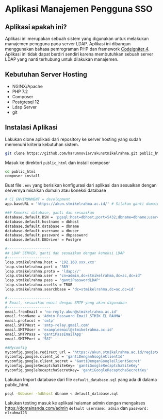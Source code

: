 # Aplikasi Manajemen Pengguna SSO

## Aplikasi apakah ini?

Aplikasi ini merupakan sebuah sistem yang digunakan untuk melakukan manajemen pengguna pada server LDAP. Aplikasi ini dibangun menggunakan bahasa pemrograman PHP dan framework [Codeigniter 4](http://codeigniter.com). Aplikasi ini tidak dapat berdiri sendiri karena membutuhkan sebuah server LDAP yang nanti terhubung untuk dilakukan manajemen.

## Kebutuhan Server Hosting

- NGINX/Apache
- PHP 7.2
- Composer
- Postgresql 12
- Ldap Server
- git

## Instalasi Aplikasi

Lakukan clone aplikasi dari repository ke server hosting yang sudah memenuhi kriteria kebutuhan sistem.

```bash
git clone https://github.com/harunnoviar/akunstmikelrahma.git public_html
```

Masuk ke direktori `public_html` dan install composer

```bash
cd public_html
composer install
```

Buat file `.env` yang berisikan konfigurasi dari aplikasi dan sesuaikan dengan servernya misalkan domain atau koneksi database

```bash
# CI_ENVIRONMENT = development
app.baseURL = 'https://akun.stmikelrahma.ac.id/' # Silakan ganti domain

### Koneksi database, ganti dan sesuaikan
database.default.DSN = 'pgsql:host=dbhost;port=5432;dbname=dbname;user=dbuser;password=dbpassword'
database.default.hostname = dbhost
database.default.database = dbname
database.default.username = dbuser
database.default.password = dbpassword
database.default.DBDriver = Postgre

#--------------------
## LDAP SERVER, ganti dan sesuaikan dengan koneksi LDAP
#--------------------
ldap.stmikelrahma.host = '192.168.xxx.xxx'
ldap.stmikelrahma.port = '389'
ldap.stmikelrahma.proto = 'ldap://'
ldap.stmikelrahma.user = "cn=admin,dc=stmikelrahma,dc=ac,dc=id"
ldap.stmikelrahma.pass = 'gantiPasswordLDAP'
ldap.stmikelrahma.usetls = TRUE
ldap.stmikelrahma.searchbase = 'dc=stmikelrahma,dc=ac,dc=id'

#--------------------
# Email, sesuaikan email dengan SMTP yang akan digunakan
#--------------------
email.fromEmail = 'no-reply.akun@stmikelrahma.ac.id'
email.fromName = 'Admin Password Email STMIK EL RAHMA'
email.protocol = 'smtp'
email.SMTPHost = 'smtp-relay.gmail.com'
email.SMTPUser = 'exampleemail@stmikelrahma.ac.id'
email.SMTPPass = 'gantiPassEmailApp'
email.SMTPPort = '587'

##Myconfig
myconfig.google.redirect_url = 'https://akun.stmikelrahma.ac.id/register/gauth'
myconfig.google.client_id = 'gantiDenganGoogleClientId'
myconfig.google.client_secret = 'GantiDenganGoogleClientSecret'
myconfig.googleRecaptchaSiteKey= 'gantiGoogleRecaptchaSiteKey'
myconfig.googleRecaptchaSecretKey= 'gantiGoogleRecaptchaSecretKey'
```

Lakukan Import database dari file `default_database.sql` yang ada di dalama public_html.

```bash
psql -Udbuser -hdbhost dbname < default_database.sql
```

Lakukan testing masuk ke aplikasi halaman admin dengan mengakses https://domainanda.com/admin `default username: admin` dan `password: elrahma123`
